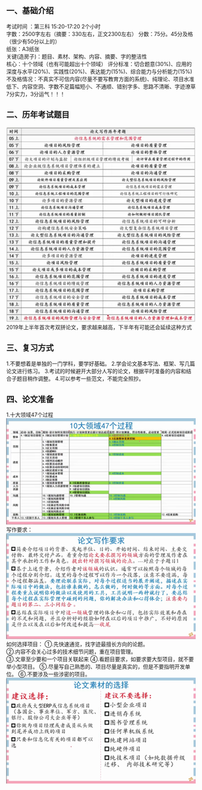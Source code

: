 ## 一、基础介绍
考试时间 ：第三科 15:20-17:20  2个小时    
字数：2500字左右（摘要：330左右，正文2300左右）
分数：75分。45分及格（很少有50分以上的）  
纸张：A3纸张  
关键(造房子)：题目、素材、架构、内容、摘要、字的整洁性  
核心：十个领域（也有可能超出十个领域）
评分标准：切合题意(30%)、应用的深度与水平(20%)、实践性(20%)、表达能力(15%)、综合能力与分析能力(15%)
不及格情况：不真实不可信内容(尽量不要写教育方面的系统)、纯理论、项目水准低下、内容空洞、字数不足篇幅短小、不通顺、错别字多、思路不清晰、字迹潦草
7分实力，3分运气！！！
## 二、历年考试题目
![历年考试题目](https://www.github.com/HXQ666/StoryWriterImg/raw/master/小书匠/1563086657059.png)
2019年上半年首次考双拼论文，要求越来越高，下半年有可能还会延续这种方式
## 三、复习方式
1.不要想着是单独的一门学科，要学好基础。
2.学会论文基本写法、框架、写几篇论文进行练习。
3.考试的时候避开大部分人写的论文，根据平时准备的内容和结合子题目稍作调整。
4.可以参考一些范文，不能完全照抄。
## 四、论文准备
1.十大领域47个过程
![10大领域47个过程](https://www.github.com/HXQ666/StoryWriterImg/raw/master/小书匠/1563087463250.png)
写作要求：  
![写作要求](https://www.github.com/HXQ666/StoryWriterImg/raw/master/小书匠/1563088234620.png)
如何选择项目：
①.先快速通览，找字迹最擅长方向的论题。  
②.内容不会关心过多的技术细节问题，重在项目管理。  
③.文章至少要和一个项目关联起来
④.看题目要求，如要求要大型项目，就不要举小型项目。
⑤.尽量写自己熟悉的、项目尽量是真实的，但是不要指明开发单位。
⑥.不要涉及一些涉密的项目。
![论文素材的选择](https://www.github.com/HXQ666/StoryWriterImg/raw/master/小书匠/1563088612587.png)
  